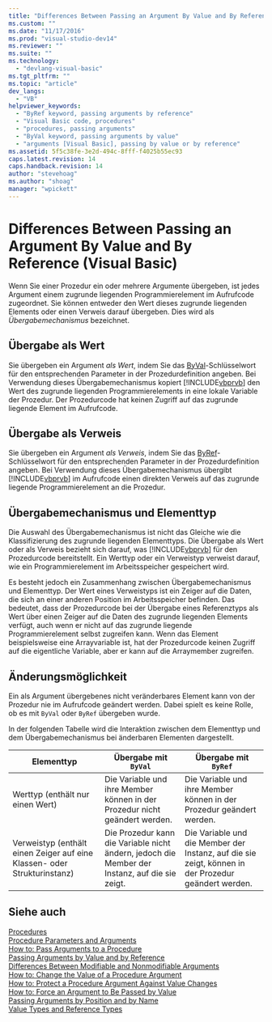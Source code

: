 ```yaml
---
title: "Differences Between Passing an Argument By Value and By Reference (Visual Basic) | Microsoft Docs"
ms.custom: ""
ms.date: "11/17/2016"
ms.prod: "visual-studio-dev14"
ms.reviewer: ""
ms.suite: ""
ms.technology: 
  - "devlang-visual-basic"
ms.tgt_pltfrm: ""
ms.topic: "article"
dev_langs: 
  - "VB"
helpviewer_keywords: 
  - "ByRef keyword, passing arguments by reference"
  - "Visual Basic code, procedures"
  - "procedures, passing arguments"
  - "ByVal keyword, passing arguments by value"
  - "arguments [Visual Basic], passing by value or by reference"
ms.assetid: 5f5c38fe-3e2d-494c-8fff-f4025b55ec93
caps.latest.revision: 14
caps.handback.revision: 14
author: "stevehoag"
ms.author: "shoag"
manager: "wpickett"
---
```

# Differences Between Passing an Argument By Value and By Reference (Visual Basic)
Wenn Sie einer Prozedur ein oder mehrere Argumente übergeben, ist jedes Argument einem zugrunde liegenden Programmierelement im Aufrufcode zugeordnet.  Sie können entweder den Wert dieses zugrunde liegenden Elements oder einen Verweis darauf übergeben.  Dies wird als *Übergabemechanismus* bezeichnet.  
  
## Übergabe als Wert  
 Sie übergeben ein Argument *als Wert*, indem Sie das [ByVal](../../../../visual-basic/language-reference/modifiers/byval.md)\-Schlüsselwort für den entsprechenden Parameter in der Prozedurdefinition angeben.  Bei Verwendung dieses Übergabemechanismus kopiert [!INCLUDE[vbprvb](../../../../csharp/programming-guide/concepts/linq/includes/vbprvb_md.md)] den Wert des zugrunde liegenden Programmierelements in eine lokale Variable der Prozedur.  Der Prozedurcode hat keinen Zugriff auf das zugrunde liegende Element im Aufrufcode.  
  
## Übergabe als Verweis  
 Sie übergeben ein Argument *als Verweis*, indem Sie das [ByRef](../../../../visual-basic/language-reference/modifiers/byref.md)\-Schlüsselwort für den entsprechenden Parameter in der Prozedurdefinition angeben.  Bei Verwendung dieses Übergabemechanismus übergibt [!INCLUDE[vbprvb](../../../../csharp/programming-guide/concepts/linq/includes/vbprvb_md.md)] im Aufrufcode einen direkten Verweis auf das zugrunde liegende Programmierelement an die Prozedur.  
  
## Übergabemechanismus und Elementtyp  
 Die Auswahl des Übergabemechanismus ist nicht das Gleiche wie die Klassifizierung des zugrunde liegenden Elementtyps.  Die Übergabe als Wert oder als Verweis bezieht sich darauf, was [!INCLUDE[vbprvb](../../../../csharp/programming-guide/concepts/linq/includes/vbprvb_md.md)] für den Prozedurcode bereitstellt.  Ein Werttyp oder ein Verweistyp verweist darauf, wie ein Programmierelement im Arbeitsspeicher gespeichert wird.  
  
 Es besteht jedoch ein Zusammenhang zwischen Übergabemechanismus und Elementtyp.  Der Wert eines Verweistyps ist ein Zeiger auf die Daten, die sich an einer anderen Position im Arbeitsspeicher befinden.  Das bedeutet, dass der Prozedurcode bei der Übergabe eines Referenztyps als Wert über einen Zeiger auf die Daten des zugrunde liegenden Elements verfügt, auch wenn er nicht auf das zugrunde liegende Programmierelement selbst zugreifen kann.  Wenn das Element beispielsweise eine Arrayvariable ist, hat der Prozedurcode keinen Zugriff auf die eigentliche Variable, aber er kann auf die Arraymember zugreifen.  
  
## Änderungsmöglichkeit  
 Ein als Argument übergebenes nicht veränderbares Element kann von der Prozedur nie im Aufrufcode geändert werden. Dabei spielt es keine Rolle, ob es mit `ByVal` oder `ByRef` übergeben wurde.  
  
 In der folgenden Tabelle wird die Interaktion zwischen dem Elementtyp und dem Übergabemechanismus bei änderbaren Elementen dargestellt.  
  
|Elementtyp|Übergabe mit `ByVal`|Übergabe mit `ByRef`|  
|----------------|--------------------------|--------------------------|  
|Werttyp \(enthält nur einen Wert\)|Die Variable und ihre Member können in der Prozedur nicht geändert werden.|Die Variable und ihre Member können in der Prozedur geändert werden.|  
|Verweistyp \(enthält einen Zeiger auf eine Klassen\- oder Strukturinstanz\)|Die Prozedur kann die Variable nicht ändern, jedoch die Member der Instanz, auf die sie zeigt.|Die Variable und die Member der Instanz, auf die sie zeigt, können in der Prozedur geändert werden.|  
  
## Siehe auch  
 [Procedures](../../../../visual-basic/programming-guide/language-features/procedures/index.md)   
 [Procedure Parameters and Arguments](../../../../visual-basic/programming-guide/language-features/procedures/procedure-parameters-and-arguments.md)   
 [How to: Pass Arguments to a Procedure](../../../../visual-basic/programming-guide/language-features/procedures/how-to-pass-arguments-to-a-procedure.md)   
 [Passing Arguments by Value and by Reference](../../../../visual-basic/programming-guide/language-features/procedures/passing-arguments-by-value-and-by-reference.md)   
 [Differences Between Modifiable and Nonmodifiable Arguments](../../../../visual-basic/programming-guide/language-features/procedures/differences-between-modifiable-and-nonmodifiable-arguments.md)   
 [How to: Change the Value of a Procedure Argument](../../../../visual-basic/programming-guide/language-features/procedures/how-to-change-the-value-of-a-procedure-argument.md)   
 [How to: Protect a Procedure Argument Against Value Changes](../../../../visual-basic/programming-guide/language-features/procedures/how-to-protect-a-procedure-argument-against-value-changes.md)   
 [How to: Force an Argument to Be Passed by Value](../../../../visual-basic/programming-guide/language-features/procedures/how-to-force-an-argument-to-be-passed-by-value.md)   
 [Passing Arguments by Position and by Name](../../../../visual-basic/programming-guide/language-features/procedures/passing-arguments-by-position-and-by-name.md)   
 [Value Types and Reference Types](../../../../visual-basic/programming-guide/language-features/data-types/value-types-and-reference-types.md)